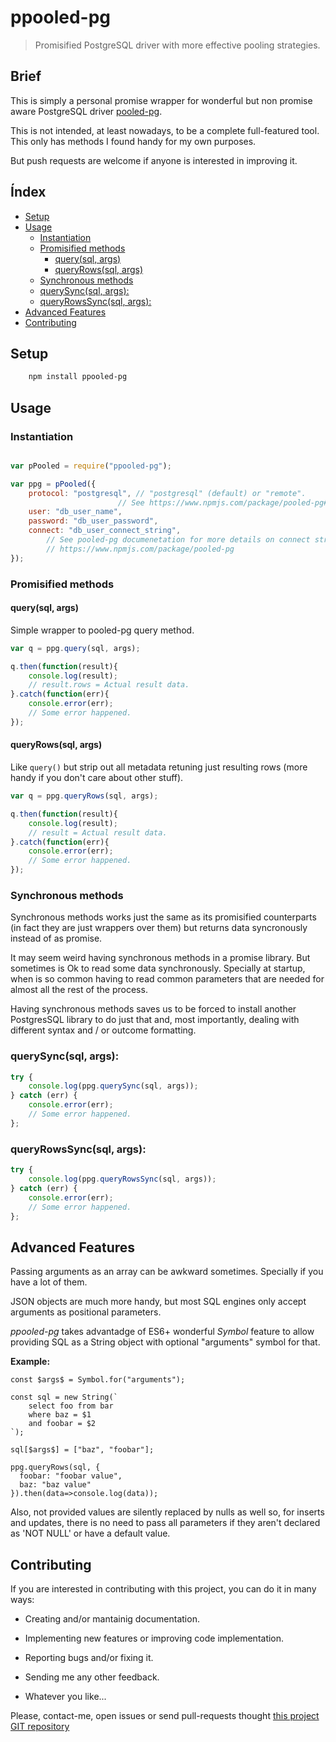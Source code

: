 ppooled-pg
==========

> Promisified PostgreSQL driver with more effective pooling strategies.


Brief
-----

This is simply a personal promise wrapper for wonderful but non promise aware
PostgreSQL driver [pooled-pg](https://www.npmjs.com/package/pooled-pg).

This is not intended, at least nowadays, to be a complete full-featured tool.
This only has methods I found handy for my own purposes.

But push requests are welcome if anyone is interested in improving it.


Índex
-----

<!-- vim-markdown-toc GitLab -->

* [Setup](#setup)
* [Usage](#usage)
    * [Instantiation](#instantiation)
    * [Promisified methods](#promisified-methods)
        * [query(sql, args)](#querysql-args)
        * [queryRows(sql, args)](#queryrowssql-args)
    * [Synchronous methods](#synchronous-methods)
    * [querySync(sql, args):](#querysyncsql-args)
    * [queryRowsSync(sql, args):](#queryrowssyncsql-args)
* [Advanced Features](#advanced-features)
* [Contributing](#contributing)

<!-- vim-markdown-toc -->


Setup
-----

```sh
    npm install ppooled-pg
```


Usage
-----


### Instantiation

```javascript

var pPooled = require("ppooled-pg");

var ppg = pPooled({
    protocol: "postgresql", // "postgresql" (default) or "remote".
                        // See https://www.npmjs.com/package/pooled-pg#advanced-usage-remote-mode
    user: "db_user_name",
    password: "db_user_password",
    connect: "db_user_connect_string",
        // See pooled-pg documenetation for more details on connect string:
        // https://www.npmjs.com/package/pooled-pg
});

```


### Promisified methods


#### query(sql, args)

Simple wrapper to pooled-pg query method.

```javascript
var q = ppg.query(sql, args);

q.then(function(result){
    console.log(result);
    // result.rows = Actual result data.
}.catch(function(err){
    console.error(err);
    // Some error happened.
});
```


#### queryRows(sql, args)

Like `query()` but strip out all metadata retuning just resulting rows (more
handy if you don't care about other stuff).

```javascript
var q = ppg.queryRows(sql, args);

q.then(function(result){
    console.log(result);
    // result = Actual result data.
}.catch(function(err){
    console.error(err);
    // Some error happened.
});
```

### Synchronous methods

Synchronous methods works just the same as its promisified counterparts (in
fact they are just wrappers over them) but returns data syncronously instead of
as promise.

>
It may seem weird having synchronous methods in a promise library. But
sometimes is Ok to read some data synchronously. Specially at startup, when is
so common having to read common parameters that are needed for almost all the
rest of the process.
>
Having synchronous methods saves us to be forced to install another PostgresSQL
library to do just that and, most importantly, dealing with different syntax
and / or outcome formatting.
>

### querySync(sql, args):

```javascript
try {
    console.log(ppg.querySync(sql, args));
} catch (err) {
    console.error(err);
    // Some error happened.
};
```

### queryRowsSync(sql, args):

```javascript
try {
    console.log(ppg.queryRowsSync(sql, args));
} catch (err) {
    console.error(err);
    // Some error happened.
};
```



Advanced Features
-----------------

Passing arguments as an array can be awkward sometimes. Specially if you have a
lot of them.

JSON objects are much more handy, but most SQL engines only accept arguments as
positional parameters.

*ppooled-pg* takes advantadge of ES6+ wonderful *Symbol* feature to allow
providing SQL as a String object with optional "arguments" symbol for that.

**Example:**
```
const $args$ = Symbol.for("arguments");

const sql = new String(`
    select foo from bar
    where baz = $1
    and foobar = $2
`);

sql[$args$] = ["baz", "foobar"];

ppg.queryRows(sql, {
  foobar: "foobar value",
  baz: "baz value"
}).then(data=>console.log(data));

```

>
Also, not provided values are silently replaced by nulls as well so, for
inserts and updates, there is no need to pass all parameters if they aren't
declared as 'NOT NULL' or have a default value.
>


Contributing
------------

If you are interested in contributing with this project, you can do it in many ways:

  * Creating and/or mantainig documentation.

  * Implementing new features or improving code implementation.

  * Reporting bugs and/or fixing it.
  
  * Sending me any other feedback.

  * Whatever you like...
    
Please, contact-me, open issues or send pull-requests thought [this project GIT repository](https://github.com/bitifet/ppooled-pg)

